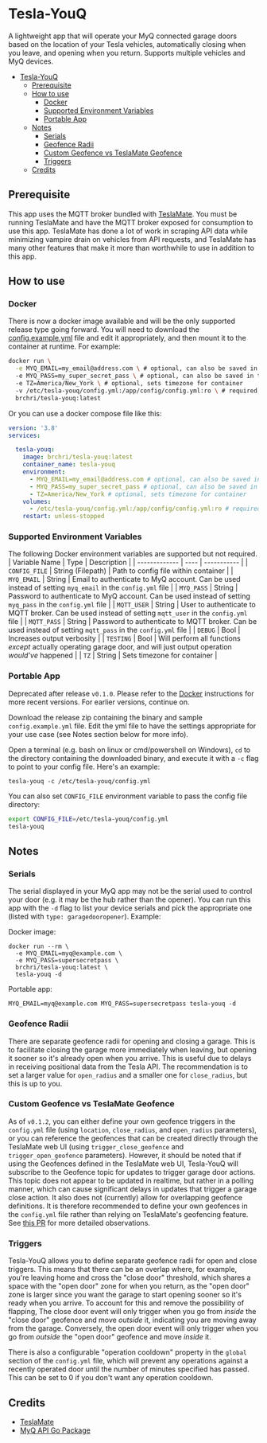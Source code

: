 # Tesla-YouQ
A lightweight app that will operate your MyQ connected garage doors based on the location of your Tesla vehicles, automatically closing when you leave, and opening when you return. Supports multiple vehicles and MyQ devices.

<!-- TOC -->

- [Tesla-YouQ](#tesla-youq)
  - [Prerequisite](#prerequisite)
  - [How to use](#how-to-use)
    - [Docker](#docker)
    - [Supported Environment Variables](#supported-environment-variables)
    - [Portable App](#portable-app)
  - [Notes](#notes)
    - [Serials](#serials)
    - [Geofence Radii](#geofence-radii)
    - [Custom Geofence vs TeslaMate Geofence](#custom-geofence-vs-teslamate-geofence)
    - [Triggers](#triggers)
  - [Credits](#credits)

<!-- /TOC -->

## Prerequisite
This app uses the MQTT broker bundled with [TeslaMate](https://github.com/adriankumpf/teslamate). You must be running TeslaMate and have the MQTT broker exposed for consumption to use this app. TeslaMate has done a lot of work in scraping API data while minimizing vampire drain on vehicles from API requests, and TeslaMate has many other features that make it more than worthwhile to use in addition to this app.

## How to use
### Docker
There is now a docker image available and will be the only supported release type going forward. You will need to download the [config.example.yml](https://github.com/brchri/tesla-youq/blob/main/config.example.yml) file and edit it appropriately, and then mount it to the container at runtime. For example:

```bash
docker run \
  -e MYQ_EMAIL=my_email@address.com \ # optional, can also be saved in the config.yml file
  -e MYQ_PASS=my_super_secret_pass \ # optional, can also be saved in the config.yml file
  -e TZ=America/New_York \ # optional, sets timezone for container
  -v /etc/tesla-youq/config.yml:/app/config/config.yml:ro \ # required, mounts config file into container
  brchri/tesla-youq:latest
```

Or you can use a docker compose file like this:

```yaml
version: '3.8'
services:

  tesla-youq:
    image: brchri/tesla-youq:latest
    container_name: tesla-youq
    environment:
      - MYQ_EMAIL=my_email@address.com # optional, can also be saved in the config.yml file
      - MYQ_PASS=my_super_secret_pass # optional, can also be saved in the config.yml file
      - TZ=America/New_York # optional, sets timezone for container
    volumes:
      - /etc/tesla-youq/config.yml:/app/config/config.yml:ro # required, mounts config file into container
    restart: unless-stopped
```

### Supported Environment Variables
The following Docker environment variables are supported but not required.
| Variable Name | Type | Description |
| ------------- | ---- | ----------- |
| `CONFIG_FILE` | String (Filepath) | Path to config file within container |
| `MYQ_EMAIL` | String | Email to authenticate to MyQ account. Can be used instead of setting `myq_email` in the `config.yml` file |
| `MYQ_PASS` | String | Password to authenticate to MyQ account. Can be used instead of setting `myq_pass` in the `config.yml` file |
| `MQTT_USER` | String | User to authenticate to MQTT broker. Can be used instead of setting `mqtt_user` in the `config.yml` file |
| `MQTT_PASS` | String | Password to authenticate to MQTT broker. Can be used instead of setting `mqtt_pass` in the `config.yml` file |
| `DEBUG` | Bool | Increases output verbosity |
| `TESTING` | Bool | Will perform all functions *except* actually operating garage door, and will just output operation *would've* happened |
| `TZ` | String | Sets timezone for container |

### Portable App
Deprecated after release `v0.1.0`. Please refer to the [Docker](#docker) instructions for more recent versions. For earlier versions, continue on.

Download the release zip containing the binary and sample `config.example.yml` file. Edit the yml file to have the settings appropriate for your use case (see Notes section below for more info).

Open a terminal (e.g. bash on linux or cmd/powershell on Windows), `cd` to the directory containing the downloaded binary, and execute it with a `-c` flag to point to your config file. Here's an example:

`tesla-youq -c /etc/tesla-youq/config.yml`

You can also set `CONFIG_FILE` environment variable to pass the config file directory:

```bash
export CONFIG_FILE=/etc/tesla-youq/config.yml
tesla-youq
```

## Notes

### Serials
The serial displayed in your MyQ app may not be the serial used to control your door (e.g. it may be the hub rather than the opener). You can run this app with the `-d` flag to list your device serials and pick the appropriate one (listed with `type: garagedooropener`). Example:

Docker image:

```shell
docker run --rm \
  -e MYQ_EMAIL=myq@example.com \
  -e MYQ_PASS=supersecretpass \
  brchri/tesla-youq:latest \
  tesla-youq -d
```

Portable app:

`MYQ_EMAIL=myq@example.com MYQ_PASS=supersecretpass tesla-youq -d`

### Geofence Radii
There are separate geofence radii for opening and closing a garage. This is to facilitate closing the garage more immediately when leaving, but opening it sooner so it's already open when you arrive. This is useful due to delays in receiving positional data from the Tesla API. The recommendation is to set a larger value for `open_radius` and a smaller one for `close_radius`, but this is up to you.

### Custom Geofence vs TeslaMate Geofence
As of `v0.1.2`, you can either define your own geofence triggers in the `config.yml` file (using `location`, `close_radius`, and `open_radius` parameters), or you can reference the geofences that can be created directly through the TeslaMate web UI (using `trigger_close_geofence` and `trigger_open_geofence` parameters). However, it should be noted that if using the Geofences defined in the TeslaMate web UI, Tesla-YouQ will subscribe to the Geofence topic for updates to trigger garage door actions. This topic does not appear to be updated in realtime, but rather in a polling manner, which can cause significant delays in updates that trigger a garage close action. It also does not (currently) allow for overlapping geofence definitions. It is therefore recommended to define your own geofences in the `config.yml` file rather than relying on TeslaMate's geofencing feature. See [this PR](https://github.com/brchri/tesla-youq/pull/12) for more detailed observations.

### Triggers
Tesla-YouQ allows you to define separate geofence radii for open and close triggers. This means that there can be an overlap where, for example, you're leaving home and cross the "close door" threshold, which shares a space with the "open door" zone for when you return, as the "open door" zone is larger since you want the garage to start opening sooner so it's ready when you arrive. To account for this and remove the possibility of flapping, The close door event will only trigger when you go from *inside* the "close door" geofence and move *outside* it, indicating you are moving away from the garage. Conversely, the open door event will only trigger when you go from *outside* the "open door" geofence and move *inside* it.

There is also a configurable "operation cooldown" property in the `global` section of the `config.yml` file, which will prevent any operations against a recently operated door until the number of minutes specified has passed. This can be set to 0 if you don't want any operation cooldown.

## Credits
* [TeslaMate](https://github.com/adriankumpf/teslamate)
* [MyQ API Go Package](https://github.com/joeshaw/myq)
